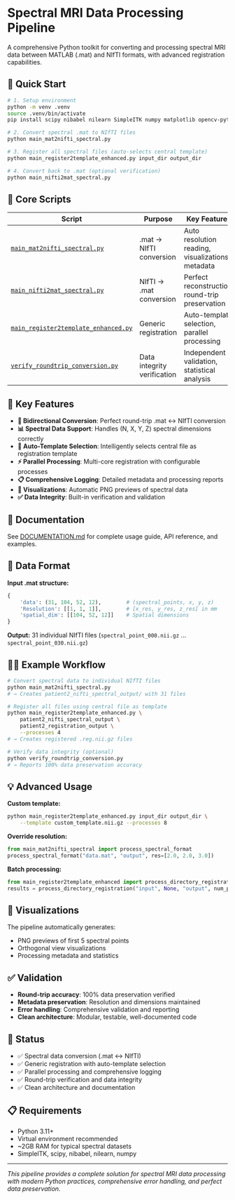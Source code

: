 # Spectral MRI Data Processing Pipeline

A comprehensive Python toolkit for converting and processing spectral MRI data between MATLAB (.mat) and NIfTI formats, with advanced registration capabilities.

## 🚀 Quick Start

```bash
# 1. Setup environment
python -m venv .venv
source .venv/bin/activate
pip install scipy nibabel nilearn SimpleITK numpy matplotlib opencv-python

# 2. Convert spectral .mat to NIfTI files
python main_mat2nifti_spectral.py

# 3. Register all spectral files (auto-selects central template)
python main_register2template_enhanced.py input_dir output_dir

# 4. Convert back to .mat (optional verification)
python main_nifti2mat_spectral.py
```

## 📁 Core Scripts

| Script | Purpose | Key Features |
|--------|---------|--------------|
| [`main_mat2nifti_spectral.py`](DOCUMENTATION.md#main_mat2nifti_spectralpy) | .mat → NIfTI conversion | Auto resolution reading, visualizations, metadata |
| [`main_nifti2mat_spectral.py`](DOCUMENTATION.md#main_nifti2mat_spectralpy) | NIfTI → .mat conversion | Perfect reconstruction, round-trip preservation |
| [`main_register2template_enhanced.py`](DOCUMENTATION.md#main_register2template_enhancedpy) | Generic registration | Auto-template selection, parallel processing |
| [`verify_roundtrip_conversion.py`](DOCUMENTATION.md#verify_roundtrip_conversionpy) | Data integrity verification | Independent validation, statistical analysis |

## 🎯 Key Features

- **🔄 Bidirectional Conversion**: Perfect round-trip .mat ↔ NIfTI conversion
- **📊 Spectral Data Support**: Handles (N, X, Y, Z) spectral dimensions correctly
- **🤖 Auto-Template Selection**: Intelligently selects central file as registration template
- **⚡ Parallel Processing**: Multi-core registration with configurable processes
- **📋 Comprehensive Logging**: Detailed metadata and processing reports
- **🎨 Visualizations**: Automatic PNG previews of spectral data
- **✅ Data Integrity**: Built-in verification and validation

## 📖 Documentation

See [DOCUMENTATION.md](DOCUMENTATION.md) for complete usage guide, API reference, and examples.

## 🔧 Data Format

**Input .mat structure:**
```python
{
    'data': (31, 104, 52, 12),        # (spectral_points, x, y, z)
    'Resolution': [[1, 1, 1]],        # [x_res, y_res, z_res] in mm
    'spatial_dim': [[104, 52, 12]]    # Spatial dimensions
}
```

**Output:** 31 individual NIfTI files (`spectral_point_000.nii.gz` ... `spectral_point_030.nii.gz`)

## 🏃‍♂️ Example Workflow

```bash
# Convert spectral data to individual NIfTI files
python main_mat2nifti_spectral.py
# → Creates patient2_nifti_spectral_output/ with 31 files

# Register all files using central file as template
python main_register2template_enhanced.py \
    patient2_nifti_spectral_output \
    patient2_registration_output \
    --processes 4
# → Creates registered .reg.nii.gz files

# Verify data integrity (optional)
python verify_roundtrip_conversion.py
# → Reports 100% data preservation accuracy
```

## 💡 Advanced Usage

**Custom template:**
```bash
python main_register2template_enhanced.py input_dir output_dir \
    --template custom_template.nii.gz --processes 8
```

**Override resolution:**
```python
from main_mat2nifti_spectral import process_spectral_format
process_spectral_format("data.mat", "output", res=[2.0, 2.0, 3.0])
```

**Batch processing:**
```python
from main_register2template_enhanced import process_directory_registration
results = process_directory_registration("input", None, "output", num_processes=12)
```

## 🎨 Visualizations

The pipeline automatically generates:
- PNG previews of first 5 spectral points
- Orthogonal view visualizations
- Processing metadata and statistics

## ✅ Validation

- **Round-trip accuracy**: 100% data preservation verified
- **Metadata preservation**: Resolution and dimensions maintained
- **Error handling**: Comprehensive validation and reporting
- **Clean architecture**: Modular, testable, well-documented code

## 🚦 Status

- ✅ Spectral data conversion (.mat ↔ NIfTI)
- ✅ Generic registration with auto-template selection
- ✅ Parallel processing and comprehensive logging
- ✅ Round-trip verification and data integrity
- ✅ Clean architecture and documentation

## 📋 Requirements

- Python 3.11+
- Virtual environment recommended
- ~2GB RAM for typical spectral datasets
- SimpleITK, scipy, nibabel, nilearn, numpy

---

*This pipeline provides a complete solution for spectral MRI data processing with modern Python practices, comprehensive error handling, and perfect data preservation.*
